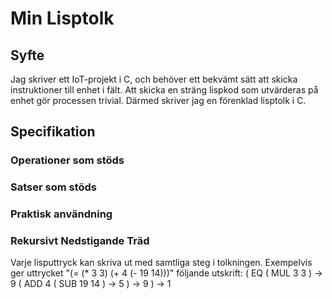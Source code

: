 # Min Lisptolk

## Syfte
Jag skriver ett IoT-projekt i C, och behöver ett bekvämt sätt att skicka instruktioner till enhet i fält. 
Att skicka en sträng lispkod som utvärderas på enhet gör processen trivial.
Därmed skriver jag en förenklad lisptolk i C.

## Specifikation

### Operationer som stöds

### Satser som stöds

### Praktisk användning

### Rekursivt Nedstigande Träd
Varje lisputtryck kan skriva ut med samtliga steg i tolkningen.
Exempelvis ger uttrycket "(= (* 3 3) (+ 4 (- 19 14)))" följande utskrift:
(
   EQ
    (
       MUL
         3
         3
    ) -> 9
    (
       ADD
         4
         (
            SUB
             19
             14
         ) -> 5
    ) -> 9
) -> 1
